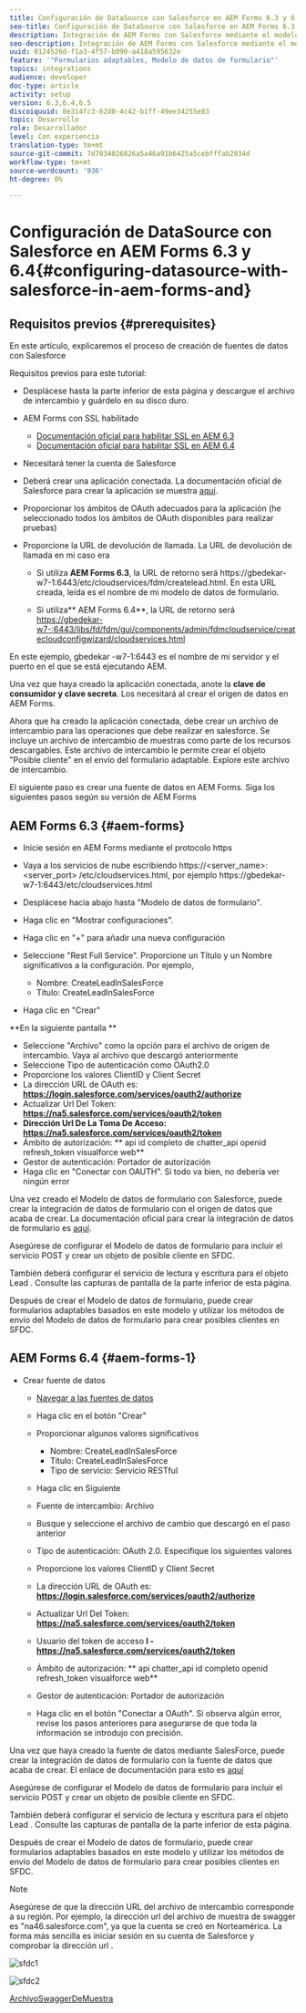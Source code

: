 ```yaml
---
title: Configuración de DataSource con Salesforce en AEM Forms 6.3 y 6.4
seo-title: Configuración de DataSource con Salesforce en AEM Forms 6.3 y 6.4
description: Integración de AEM Forms con Salesforce mediante el modelo de datos de formulario
seo-description: Integración de AEM Forms con Salesforce mediante el modelo de datos de formulario
uuid: 0124526d-f1a3-4f57-b090-a418a595632e
feature: '"Formularios adaptables, Modelo de datos de formulario"'
topics: integrations
audience: developer
doc-type: article
activity: setup
version: 6.3,6.4,6.5
discoiquuid: 8e314fc3-62d0-4c42-b1ff-49ee34255e83
topic: Desarrollo
role: Desarrollador
level: Con experiencia
translation-type: tm+mt
source-git-commit: 7d7034026826a5a46a91b6425a5cebfffab2934d
workflow-type: tm+mt
source-wordcount: '936'
ht-degree: 0%

---
```



# Configuración de DataSource con Salesforce en AEM Forms 6.3 y 6.4{#configuring-datasource-with-salesforce-in-aem-forms-and}

## Requisitos previos {#prerequisites}

En este artículo, explicaremos el proceso de creación de fuentes de datos con Salesforce

Requisitos previos para este tutorial:

* Desplácese hasta la parte inferior de esta página y descargue el archivo de intercambio y guárdelo en su disco duro.
* AEM Forms con SSL habilitado

   * [Documentación oficial para habilitar SSL en AEM 6.3](https://helpx.adobe.com/experience-manager/6-3/sites/administering/using/ssl-by-default.html)
   * [Documentación oficial para habilitar SSL en AEM 6.4](https://helpx.adobe.com/experience-manager/6-4/sites/administering/using/ssl-by-default.html)

* Necesitará tener la cuenta de Salesforce
* Deberá crear una aplicación conectada. La documentación oficial de Salesforce para crear la aplicación se muestra [aquí](https://help.salesforce.com/articleView?id=connected_app_create.htm&amp;type=0).
* Proporcionar los ámbitos de OAuth adecuados para la aplicación (he seleccionado todos los ámbitos de OAuth disponibles para realizar pruebas)
* Proporcione la URL de devolución de llamada. La URL de devolución de llamada en mi caso era

   * Si utiliza **AEM Forms 6.3**, la URL de retorno será https://gbedekar-w7-1:6443/etc/cloudservices/fdm/createlead.html. En esta URL creada, leída es el nombre de mi modelo de datos de formulario.

   * Si utiliza** AEM Forms 6.4**, la URL de retorno será [https://gbedekar-w7-:6443/libs/fd/fdm/gui/components/admin/fdmcloudservice/createcloudconfigwizard/cloudservices.html](https://gbedekar-w7-1:6443/libs/fd/fdm/gui/components/admin/fdmcloudservice/createcloudconfigwizard/cloudservices.html)

En este ejemplo, gbedekar -w7-1:6443 es el nombre de mi servidor y el puerto en el que se está ejecutando AEM.

Una vez que haya creado la aplicación conectada, anote la **clave de consumidor y clave secreta**. Los necesitará al crear el origen de datos en AEM Forms.

Ahora que ha creado la aplicación conectada, debe crear un archivo de intercambio para las operaciones que debe realizar en salesforce. Se incluye un archivo de intercambio de muestras como parte de los recursos descargables. Este archivo de intercambio le permite crear el objeto &quot;Posible cliente&quot; en el envío del formulario adaptable. Explore este archivo de intercambio.

El siguiente paso es crear una fuente de datos en AEM Forms. Siga los siguientes pasos según su versión de AEM Forms

## AEM Forms 6.3 {#aem-forms}

* Inicie sesión en AEM Forms mediante el protocolo https
* Vaya a los servicios de nube escribiendo https://&lt;server_name>:&lt;server_port> /etc/cloudservices.html, por ejemplo https://gbedekar-w7-1:6443/etc/cloudservices.html
* Desplácese hacia abajo hasta &quot;Modelo de datos de formulario&quot;.
* Haga clic en &quot;Mostrar configuraciones&quot;.
* Haga clic en &quot;+&quot; para añadir una nueva configuración
* Seleccione &quot;Rest Full Service&quot;. Proporcione un Título y un Nombre significativos a la configuración. Por ejemplo,

   * Nombre: CreateLeadInSalesForce
   * Título: CreateLeadInSalesForce

* Haga clic en &quot;Crear&quot;

**En la siguiente pantalla **

* Seleccione &quot;Archivo&quot; como la opción para el archivo de origen de intercambio. Vaya al archivo que descargó anteriormente
* Seleccione Tipo de autenticación como OAuth2.0
* Proporcione los valores ClientID y Client Secret
* La dirección URL de OAuth es: **https://login.salesforce.com/services/oauth2/authorize**
* Actualizar Url Del Token: **https://na5.salesforce.com/services/oauth2/token**
* **Dirección Url De La Toma De Acceso: https://na5.salesforce.com/services/oauth2/token**
* Ámbito de autorización: ** api   id completo de chatter_api   openid   refresh_token visualforce web**
* Gestor de autenticación: Portador de autorización
* Haga clic en &quot;Conectar con OAUTH&quot;. Si todo va bien, no debería ver ningún error

Una vez creado el Modelo de datos de formulario con Salesforce, puede crear la integración de datos de formulario con el origen de datos que acaba de crear. La documentación oficial para crear la integración de datos de formulario es [aquí](https://helpx.adobe.com/aem-forms/6-3/data-integration.html).

Asegúrese de configurar el Modelo de datos de formulario para incluir el servicio POST y crear un objeto de posible cliente en SFDC.

También deberá configurar el servicio de lectura y escritura para el objeto Lead . Consulte las capturas de pantalla de la parte inferior de esta página.

Después de crear el Modelo de datos de formulario, puede crear formularios adaptables basados en este modelo y utilizar los métodos de envío del Modelo de datos de formulario para crear posibles clientes en SFDC.

## AEM Forms 6.4 {#aem-forms-1}

* Crear fuente de datos

   * [Navegar a las fuentes de datos](http://localhost:4502/libs/fd/fdm/gui/components/admin/fdmcloudservice/fdm.html/conf/global)

   * Haga clic en el botón &quot;Crear&quot;
   * Proporcionar algunos valores significativos

      * Nombre: CreateLeadInSalesForce
      * Título: CreateLeadInSalesForce
      * Tipo de servicio: Servicio RESTful
   * Haga clic en Siguiente
   * Fuente de intercambio: Archivo
   * Busque y seleccione el archivo de cambio que descargó en el paso anterior
   * Tipo de autenticación: OAuth 2.0. Especifique los siguientes valores
   * Proporcione los valores ClientID y Client Secret
   * La dirección URL de OAuth es: **https://login.salesforce.com/services/oauth2/authorize**
   * Actualizar Url Del Token: **https://na5.salesforce.com/services/oauth2/token**
   * Usuario del token de acceso **l - https://na5.salesforce.com/services/oauth2/token**
   * Ámbito de autorización: ** api chatter_api id completo openid refresh_token visualforce web**
   * Gestor de autenticación: Portador de autorización
   * Haga clic en el botón &quot;Conectar a OAuth&quot;. Si observa algún error, revise los pasos anteriores para asegurarse de que toda la información se introdujo con precisión.


Una vez que haya creado la fuente de datos mediante SalesForce, puede crear la integración de datos de formulario con la fuente de datos que acaba de crear. El enlace de documentación para esto es [aquí](https://helpx.adobe.com/experience-manager/6-4/forms/using/create-form-data-models.html)

Asegúrese de configurar el Modelo de datos de formulario para incluir el servicio POST y crear un objeto de posible cliente en SFDC.

También deberá configurar el servicio de lectura y escritura para el objeto Lead . Consulte las capturas de pantalla de la parte inferior de esta página.

Después de crear el Modelo de datos de formulario, puede crear formularios adaptables basados en este modelo y utilizar los métodos de envío del Modelo de datos de formulario para crear posibles clientes en SFDC.

>[!NOTE]
>
>Asegúrese de que la dirección URL del archivo de intercambio corresponde a su región. Por ejemplo, la dirección url del archivo de muestra de swagger es &quot;na46.salesforce.com&quot;, ya que la cuenta se creó en Norteamérica. La forma más sencilla es iniciar sesión en su cuenta de Salesforce y comprobar la dirección url .

![sfdc1](assets/sfdc1.gif)

![sfdc2](assets/sfdc2.png)

[ArchivoSwaggerDeMuestra](assets/swagger-sales-force-lead.json)
